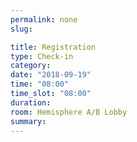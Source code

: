 ```yaml
---
permalink: none
slug:

title: Registration
type: Check-in
category:
date: "2018-09-19"
time: "08:00"
time_slot: "08:00"
duration:
room: Hemisphere A/B Lobby
summary:
---
```

